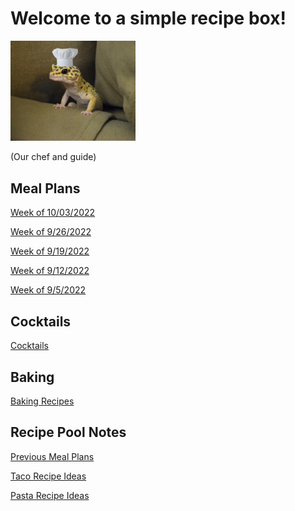 # Welcome to a simple recipe box!

<img src="./lizard_chef.jpg" alt="Our Hero" width="200"/>

(Our chef and guide) 

## Meal Plans

[Week of 10/03/2022](./mealplan20221003.md)

[Week of 9/26/2022](./mealplan20220926.md)

[Week of 9/19/2022](./mealplan20220919.md)

[Week of 9/12/2022](./mealplan20220912.md)

[Week of 9/5/2022](./mealplan20220905.md)


## Cocktails

[Cocktails](./CockTailIndex.md)

## Baking

[Baking Recipes](./BakingIndex.md)

## Recipe Pool Notes

[Previous Meal Plans](./PreviousMealPlansIndex.md)

[Taco Recipe Ideas](./TacoRecipeIdeas.md)

[Pasta Recipe Ideas](./PastaRecipeIdeas.md)